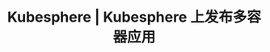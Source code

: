 ---
title: Kubesphere | Kubesphere 上发布多容器应用

video: 
  snapshot: https://pek3b.qingstor.com/kubesphere-docs/png/20200206170305.png
  videoUrl: https://kubesphere-community.pek3b.qingstor.com/qkcp/lesson-15/KSCE-200-J001-15-Deployment-Many-Containers-Service-on-Kubesphere.mp4
  
---